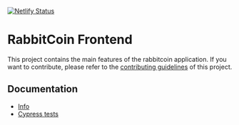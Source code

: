 [![Netlify Status](https://api.netlify.com/api/v1/badges/3b8a7ae9-93ce-49b1-a02e-a76c88511cd5/deploy-status)](https://app.netlify.com/sites/roaring-pothos-6fa57a/deploys)

# RabbitCoin Frontend

This project contains the main features of the rabbitcoin application.
If you want to contribute, please refer to the [contributing guidelines](./CONTRIBUTING.md) of this project.

## Documentation

- [Info](doc/Info.md)
- [Cypress tests](doc/Cypress.md)
